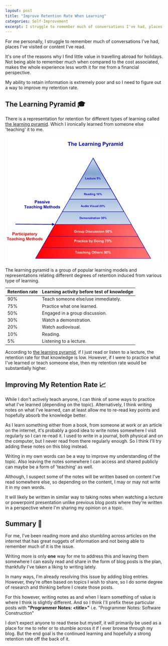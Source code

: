 ```yaml
---
layout: post
title: "Improve Retention Rate When Learning"
categories: Self-Improvement
excerpt: I struggle to remember much of conversations I've had, places I've visited or content I've read. My ability to retain information is extremely poor and so I need to figure out a way to improve my retention rate.
---
```


For me personally, I struggle to remember much of conversations I've had, places I've visited or content I've read.

It's one of the reasons why I find little value in travelling abroad for holidays. Not being able to remember much when compared to the cost associated, makes the whole experience less worth it for me from a financial perspective.

My ability to retain information is extremely poor and so I need to figure out a way to improve my retention rate.

## The Learning Pyramid &#x1f393;

There is a representation for retention for different types of learning called  [the learning pyramid](https://en.wikipedia.org/wiki/Learning_pyramid). Which I ironically learned from someone else 'teaching' it to me.

<img src='/assets/media/Learning-Pyramid.jpg' />

The learning pyramid is a group of popular learning models and representations relating different degrees of retention induced from various type of learning.

| Retention rate |	Learning activity before test of knowledge |
| --- | ----------------------------------- |
| 90% |	Teach someone else/use immediately. |
| 75% |	Practice what one learned.          |
| 50% |	Engaged in a group discussion.      |
| 30% |	Watch a demonstration.              |
| 20% |	Watch audiovisual.                  |
| 10% |	Reading.                            |
| 5%  |	Listening to a lecture.             |

According to [the learning pyramid](https://en.wikipedia.org/wiki/Learning_pyramid), if I just read or listen to a lecture, the retention rate for that knowledge is low. However, if I were to practice what I've learned or teach someone else, then my retention rate would be substantially higher.

## Improving My Retention Rate &#x1f4c8;

While I don't actively teach anyone, I can think of some ways to practice what I've learned (depending on the topic).
Alternatively, I think writing notes on what I've learned, can at least allow me to re-read key points and hopefully absorb the knowledge better.

As I learn something either from a book, from someone at work or an article on the internet, it's probably a good idea to write notes somewhere I visit regularly so I can re-read it. I used to write in a journal, both physical and on the computer, but I never read from there regularly enough. So I think I'll try adding these notes on this blog instead.

Writing in my own words can be a way to improve my understanding of the topic. Also leaving the notes somewhere I can access and shared publicly can maybe be a form of 'teaching' as well.

Although, I suspect some of the notes will be written based on content I've read somewhere else, so depending on the content, I may or may not write it in my own words.

It will likely be written in similar way to taking notes when watching a lecture or powerpoint presentation unlike previous blog posts where they're written in a perspective where I'm sharing my opinion on a topic.

## Summary &#x1f4dd;

For me, I've been reading more and also stumbling across articles on the internet that has great nuggets of information and not being able to remember much of it is the issue.

Writing more is only **one** way for me to address this and leaving them somewhere I can easily read and share in the form of blog posts is the plan, thankfully I've taken a liking to writing lately.

In many ways, I'm already resolving this issue by adding blog entries. However, they're often based on topics I wish to share, so I do some degree of research and thinking before I create those posts.

For this however, writing notes as and when I learn something of value is where I think is slightly different. And so I think I'll prefix these particular posts with **"Programmer Notes: \<title\>"** i.e. "Programmer Notes: Software Construction"

I don't expect anyone to read these but myself, it will primarily be used as a place for me to refer or to stumble across it if I ever browse through my blog. But the end goal is the continued learning and hopefully a strong retention rate off the back of it.